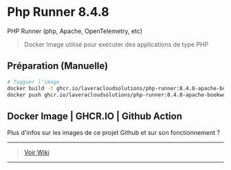 # Php Runner 8.4.8

PHP Runner (php, Apache, OpenTelemetry, etc)

> Docker Image utilisé pour exécuter des applications de type PHP

## Préparation (Manuelle)

```bash
# Tagguer l'image
docker build -t ghcr.io/laveracloudsolutions/php-runner:8.4.8-apache-bookworm .
docker push ghcr.io/laveracloudsolutions/php-runner:8.4.8-apache-bookworm
```

## Docker Image | GHCR.IO | Github Action

Plus d'infos sur les images de ce projet Github et sur son fonctionnement ?
___
> [Voir Wiki](https://dev.azure.com/petrolavera/ArchitectureApplicative/_wiki/wikis/Architecture%20applicative/340/Images-Docker-(-GitHub))
___